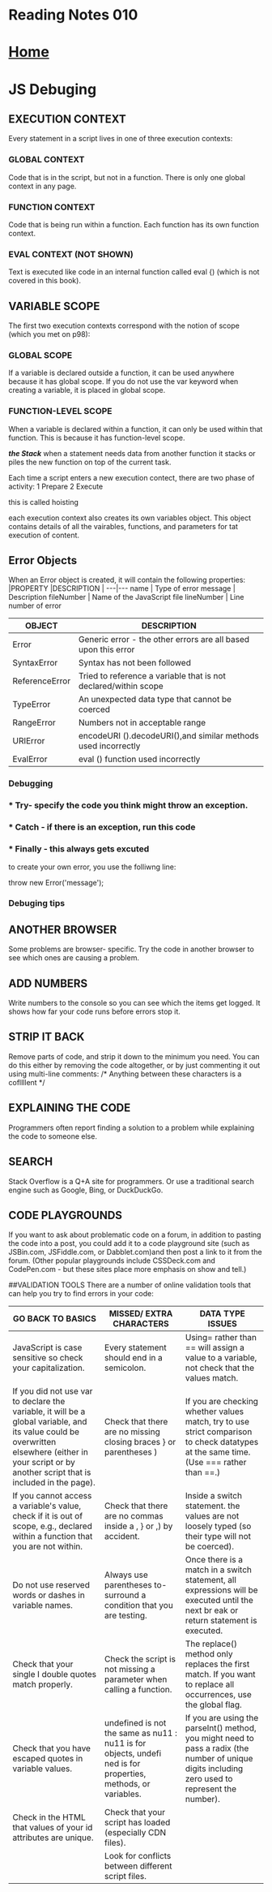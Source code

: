 # Reading Notes 010


# [Home](https://github.com/MISalz/201_Reading_notes_022022)

# JS Debuging

## EXECUTION CONTEXT
Every statement in a script lives in one of three
execution contexts: 
### GLOBAL CONTEXT
Code that is in the script, but not in a function. There is only one global context in any page.
### FUNCTION CONTEXT
Code that is being run within a function. Each function has its own function context.
### EVAL CONTEXT (NOT SHOWN)
Text is executed like code in an internal function called eval {) (which is not covered in this book).

## VARIABLE SCOPE
The first two execution contexts correspond with the
notion of scope (which you met on p98):
### GLOBAL SCOPE
If a variable is declared outside a function, it can be used anywhere because it has global scope. If you do not use the var keyword when creating a variable, it is placed in global scope.
###  FUNCTION-LEVEL SCOPE
When a variable is declared within a function, it can only be used within that function. This is because it has function-level scope.


***the  Stack*** when a statement needs data from another function it stacks or piles the new function on top of the current task.

Each time a script  enters a new execution contect, there are two phase of activity:
    1 Prepare
    2 Execute

this is called hoisting

each execution context also creates its own variables object. This object contains details of all the vairables, functions, and parameters for tat execution of content.

## Error Objects
When an Error object is created, it will contain the following properties:
|PROPERTY |DESCRIPTION |
---|---
name | Type of error
message | Description 
fileNumber | Name of the JavaScript file 
lineNumber | Line number of error



|OBJECT | DESCRIPTION |
---|---
Error | Generic error - the other errors are all based upon this error
SyntaxError | Syntax has not been followed
ReferenceError | Tried to reference a variable that is not declared/within scope
TypeError | An unexpected data type that cannot be coerced
RangeError | Numbers not in acceptable range
URIError  | encodeURI ().decodeURI(),and similar methods used incorrectly
EvalError | eval () function used incorrectly



### Debugging
### * Try- specify the code  you think might throw an exception.
### * Catch - if there is an exception, run this code
### * Finally - this always gets excuted

to create your own error, you use the folliwng line:

throw new Error('message');


### Debuging tips
## ANOTHER BROWSER  
Some problems are browser- specific. Try the code in another browser to see which ones are causing a problem.
## ADD NUMBERS
Write numbers to the console
so you can see which the items get logged. It shows how far your code runs before errors stop it.
## STRIP IT BACK
Remove parts of code, and strip it down to the minimum you need. You can do this either by removing the code altogether, or by just commenting it out using multi-line comments:
/* Anything between these characters is a cofllllent */
## EXPLAINING THE CODE
Programmers often report finding a solution to a problem while explaining the code to someone else.
## SEARCH
Stack Overflow is a Q+A site for programmers.
Or use a traditional search engine such as Google, Bing, or DuckDuckGo.
## CODE PLAYGROUNDS
If you want to ask about problematic code on a forum, in addition to pasting the code into a post, you could add it to a code playground site (such as JSBin.com, JSFiddle.com, or Dabblet.com)and then post a link to it from the forum.
(Other popular playgrounds include CSSDeck.com and CodePen.com - but these sites place more emphasis on show and tell.)

##VALIDATION TOOLS 
There are a number of online validation tools that can help you try to find errors in your code:

 GO BACK TO BASICS | MISSED/ EXTRA CHARACTERS | DATA TYPE ISSUES 
 ---|---|---
|JavaScript is case sensitive so check your capitalization.| Every statement should end in a semicolon. | Using= rather than == will assign a value to a variable, not check that the values match.
|If you did not use var to declare the variable, it will be a global variable, and its value could be overwritten elsewhere (either in your script or by another script that is included in the page). | Check that there are no missing closing braces \} or parentheses \) |If you are checking whether values match, try to use strict comparison to check datatypes at the same time. (Use === rather than ==.)
|If you cannot access a variable's value, check if it is out of scope, e.g., declared within a function that you are not within.| Check that there are no commas inside a , } or ,) by accident.| Inside a switch statement. the values are not loosely typed (so their type will not be coerced).
|Do not use reserved words or dashes in variable names. | Always use parentheses to-surround a condition that you are testing. | Once there is a match in a switch statement, all expressions will be executed until the next br eak or return statement is executed.
|Check that your single I double quotes match properly. | Check the script is not missing a parameter when calling a function. | The replace() method only replaces the first match. If you want to replace all occurrences, use the global flag.
|Check that you have escaped quotes in variable values. | undefined is not the same as nu11 : nu11 is for objects, undefi ned is for properties, methods, or variables. | If you are using the parseInt() method, you might need to pass a radix (the number of unique digits including zero used to represent the number).
|Check in the HTML that values of your id attributes are unique. | Check that your script has loaded (especially CDN files).|
| | Look for conflicts between different script files. 